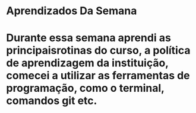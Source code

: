 # Aprendizados Da Semana
# Durante essa semana aprendi as principaisrotinas do curso, a política de aprendizagem da **instituição**, comecei a utilizar as ferramentas de programação, como o terminal, comandos git etc.
